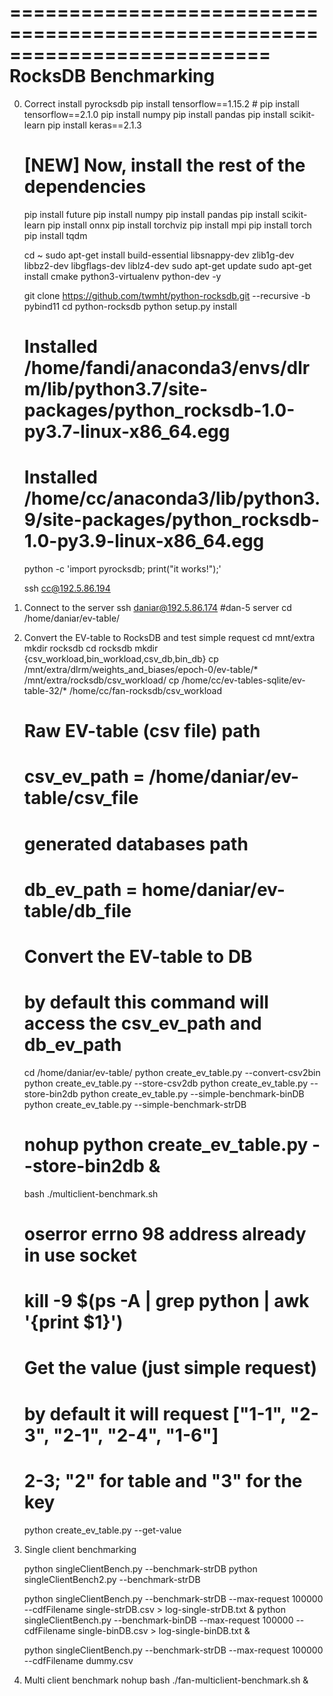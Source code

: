 ==========================================================================
                             RocksDB Benchmarking
==========================================================================
0. Correct install pyrocksdb
    pip install tensorflow==1.15.2 # pip install tensorflow==2.1.0
    pip install numpy
    pip install pandas
    pip install scikit-learn
    pip install keras==2.1.3

    # [NEW] Now, install the rest of the dependencies
    pip install future
    pip install numpy
    pip install pandas
    pip install scikit-learn
    pip install onnx
    pip install torchviz
    pip install mpi
    pip install torch
    pip install tqdm

    cd ~
    sudo apt-get install build-essential libsnappy-dev zlib1g-dev libbz2-dev libgflags-dev liblz4-dev
    sudo apt-get update
    sudo apt-get install cmake python3-virtualenv python-dev -y

    git clone https://github.com/twmht/python-rocksdb.git --recursive -b pybind11
    cd python-rocksdb
    python setup.py install

    # Installed /home/fandi/anaconda3/envs/dlrm/lib/python3.7/site-packages/python_rocksdb-1.0-py3.7-linux-x86_64.egg
    # Installed /home/cc/anaconda3/lib/python3.9/site-packages/python_rocksdb-1.0-py3.9-linux-x86_64.egg

    python -c 'import pyrocksdb; print("it works!");'

    ssh cc@192.5.86.194


1. Connect to the server
    ssh daniar@192.5.86.174 #dan-5 server
    cd /home/daniar/ev-table/

2. Convert the EV-table to RocksDB and test simple request
    cd mnt/extra
    mkdir rocksdb
    cd rocksdb
    mkdir {csv_workload,bin_workload,csv_db,bin_db}
    cp /mnt/extra/dlrm/weights_and_biases/epoch-0/ev-table/* /mnt/extra/rocksdb/csv_workload/
    cp /home/cc/ev-tables-sqlite/ev-table-32/* /home/cc/fan-rocksdb/csv_workload

    # Raw EV-table (csv file) path  
    # csv_ev_path = /home/daniar/ev-table/csv_file

    # generated databases path
    # db_ev_path = home/daniar/ev-table/db_file

    # Convert the EV-table to DB 
    # by default this command will access the csv_ev_path and db_ev_path 
    
    cd /home/daniar/ev-table/
    python create_ev_table.py --convert-csv2bin
    python create_ev_table.py --store-csv2db
    python create_ev_table.py --store-bin2db
    python create_ev_table.py --simple-benchmark-binDB
    python create_ev_table.py --simple-benchmark-strDB


    # nohup python create_ev_table.py --store-bin2db &

    bash ./multiclient-benchmark.sh

    # oserror errno 98 address already in use socket
    # kill -9 $(ps -A | grep python | awk '{print $1}')

   
    
    # Get the value (just simple request)
    # by default it will request ["1-1", "2-3", "2-1", "2-4", "1-6"]
    # 2-3; "2" for table and "3" for the key

    python create_ev_table.py --get-value  

3. Single client benchmarking
    
    python singleClientBench.py --benchmark-strDB
    python singleClientBench2.py --benchmark-strDB

    python singleClientBench.py --benchmark-strDB --max-request 100000 --cdfFilename single-strDB.csv > log-single-strDB.txt &
    python singleClientBench.py --benchmark-binDB --max-request 100000 --cdfFilename single-binDB.csv > log-single-binDB.txt &


    python singleClientBench.py --benchmark-strDB --max-request 100000 --cdfFilename dummy.csv


4. Multi client benchmark
    nohup bash ./fan-multiclient-benchmark.sh &

